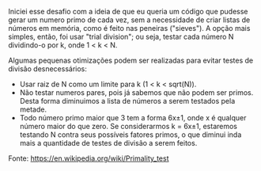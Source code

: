 Iniciei esse desafio com a ideia de que eu queria um código que pudesse gerar um numero primo de cada vez, sem a necessidade de criar listas de números em memória, como é feito nas peneiras ("sieves"). A opção mais simples, então, foi usar "trial division"; ou seja, testar cada número N dividindo-o por k, onde 1 < k < N.

Algumas pequenas otimizações podem ser realizadas para evitar testes de divisão desnecessários:
- Usar raiz de N como um limite para k (1 < k < sqrt(N)).
- Não testar numeros pares, pois já sabemos que não podem ser primos. Desta forma diminuimos a lista de números a serem testados pela metade.
- Todo número primo maior que 3 tem a forma 6x±1, onde x é qualquer número maior do que zero. Se considerarmos k = 6x±1, estaremos testando N contra seus possíveis fatores primos, o que diminui inda mais a quantidade de testes de divisão a serem feitos.

Fonte: https://en.wikipedia.org/wiki/Primality_test